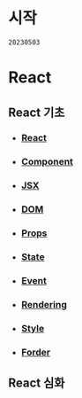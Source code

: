 # 시작
`20230503`

# React
  ## React 기초
  - ### [React](/React/React.md)
  - ### [Component](/React/Component.md)
  - ### [JSX](/React//JSX.md)
  - ### [DOM](/React/DOM.md)
  - ### [Props](/React/Props.md)
  - ### [State](/React/State.md)
  - ### [Event](/React/Event.md)
  - ### [Rendering](/React/Rendering.md)
  - ### [Style](/React/Style.md)
  - ### [Forder](/React/Forder.md)

  ## React 심화


